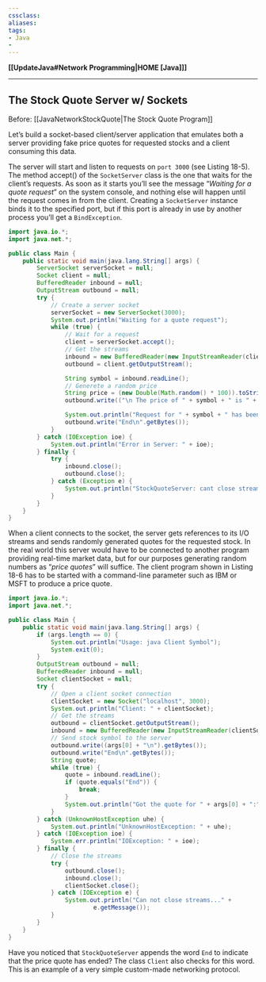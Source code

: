 ```yaml
---
cssclass:
aliases:
tags:
- Java
- 
---
```

**[[UpdateJava#Network Programming|HOME [Java]]]**

---
## The Stock Quote Server w/ Sockets
Before: [[JavaNetworkStockQuote|The Stock Quote Program]]

Let’s build a socket-based client/server application that emulates both a server providing fake price quotes for requested stocks and a client consuming this data.

The server will start and listen to requests on `port 3000` (see Listing 18-5). The method accept() of the `SocketServer` class is the one that waits for the client’s requests. As soon as it starts you’ll see the message “*Waiting for a quote request*” on the system console, and nothing else will happen until the request comes in from the client. Creating a `SocketServer` instance binds it to the specified port, but if this port is already in use by another process you’ll get a `BindException`.
```java
import java.io.*;
import java.net.*;

public class Main {
    public static void main(java.lang.String[] args) {
        ServerSocket serverSocket = null;
        Socket client = null;
        BufferedReader inbound = null;
        OutputStream outbound = null;
        try {
            // Create a server socket
            serverSocket = new ServerSocket(3000);
            System.out.println("Waiting for a quote request");
            while (true) {
                // Wait for a request
                client = serverSocket.accept();
                // Get the streams
                inbound = new BufferedReader(new InputStreamReader(client.getInputStream()));
                outbound = client.getOutputStream();

                String symbol = inbound.readLine();
                // Generete a random price
                String price = (new Double(Math.random() * 100)).toString(); // DEPRECATED
                outbound.write(("\n The price of " + symbol + " is " + price + "\n").getBytes());

                System.out.println("Request for " + symbol + " has been processed. The price is " + price);
                outbound.write("End\n".getBytes());
            }
        } catch (IOException ioe) {
            System.out.println("Error in Server: " + ioe);
        } finally {
            try {
                inbound.close();
                outbound.close();
            } catch (Exception e) {
                System.out.println("StockQuoteServer: cant close streams" + e.getMessage());
            }
        }
    }
}
```
When a client connects to the socket, the server gets references to its I/O streams and sends randomly generated quotes for the requested stock. In the real world this server would have to be connected to another program providing real-time market data, but for our purposes generating random numbers as “*price quotes*” will suffice. The client program shown in Listing 18-6 has to be started with a command-line parameter such as IBM or MSFT to produce a price quote.
```java
import java.io.*;
import java.net.*;

public class Main {
    public static void main(java.lang.String[] args) {
        if (args.length == 0) {
            System.out.println("Usage: java Client Symbol");
            System.exit(0);
        }
        OutputStream outbound = null;
        BufferedReader inbound = null;
        Socket clientSocket = null;
        try {
            // Open a client socket connection
            clientSocket = new Socket("localhost", 3000);
            System.out.println("Client: " + clientSocket);
            // Get the streams
            outbound = clientSocket.getOutputStream();
            inbound = new BufferedReader(new InputStreamReader(clientSocket.getInputStream()));
            // Send stock symbol to the server
            outbound.write((args[0] + "\n").getBytes());
            outbound.write("End\n".getBytes());
            String quote;
            while (true) {
                quote = inbound.readLine();
                if (quote.equals("End")) {
                    break;
                }
                System.out.println("Got the quote for " + args[0] + ":" + quote);
            }
        } catch (UnknownHostException uhe) {
            System.out.println("UnknownHostException: " + uhe);
        } catch (IOException ioe) {
            System.err.println("IOException: " + ioe);
        } finally {
            // Close the streams
            try {
                outbound.close();
                inbound.close();
                clientSocket.close();
            } catch (IOException e) {
                System.out.println("Can not close streams..." +
                        e.getMessage());
            }
        }
    }
}
```
Have you noticed that `StockQuoteServer` appends the word `End` to indicate that the price quote has ended? The class `Client` also checks for this word. This is an example of a very simple custom-made networking protocol.